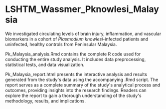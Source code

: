 # LSHTM_Wassmer_Pknowlesi_Malaysia
We investigated circulating levels of brain injury, inflammation, and vascular biomarkers in a cohort of *Plasmodium knowlesi*-infected patients and uninfected, healthy controls from Peninsular Malaysia.

Pk_Malaysia_analysis.Rmd contains the complete R code used for conducting the entire study analysis. It includes data preprocessing, statistical tests, and data visualization. 

Pk_Malaysia_report.html presents the interactive analysis and results generated from the study's data using the accompanying .Rmd script. The report serves as a complete summary of the study's analytical process and outcomes, providing insights into the research findings. Readers can explore the report to gain a thorough understanding of the study's methodology, results, and implications.
